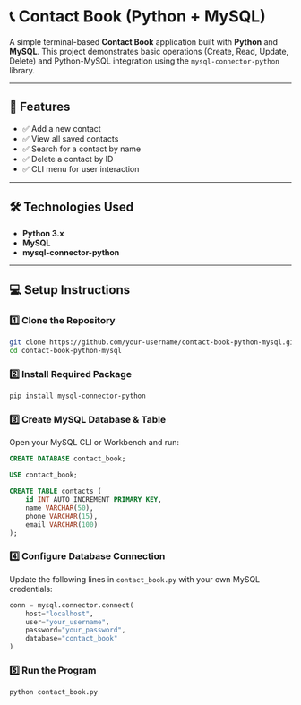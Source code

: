 # 📞 Contact Book (Python + MySQL)

A simple terminal-based **Contact Book** application built with **Python** and **MySQL**. This project demonstrates basic operations (Create, Read, Update, Delete) and Python-MySQL integration using the `mysql-connector-python` library.

---

## 🚀 Features

- ✅ Add a new contact
- ✅ View all saved contacts
- ✅ Search for a contact by name
- ✅ Delete a contact by ID
- ✅ CLI menu for user interaction

---

## 🛠️ Technologies Used

- **Python 3.x**
- **MySQL**
- **mysql-connector-python**

---

## 💻 Setup Instructions

### 1️⃣ Clone the Repository

```bash
git clone https://github.com/your-username/contact-book-python-mysql.git
cd contact-book-python-mysql
```

### 2️⃣ Install Required Package

```bash
pip install mysql-connector-python
```

### 3️⃣ Create MySQL Database & Table

Open your MySQL CLI or Workbench and run:

```sql
CREATE DATABASE contact_book;

USE contact_book;

CREATE TABLE contacts (
    id INT AUTO_INCREMENT PRIMARY KEY,
    name VARCHAR(50),
    phone VARCHAR(15),
    email VARCHAR(100)
);
```

### 4️⃣ Configure Database Connection

Update the following lines in `contact_book.py` with your own MySQL credentials:

```python
conn = mysql.connector.connect(
    host="localhost",
    user="your_username",
    password="your_password",
    database="contact_book"
)
```

### 5️⃣ Run the Program

```bash
python contact_book.py
```


